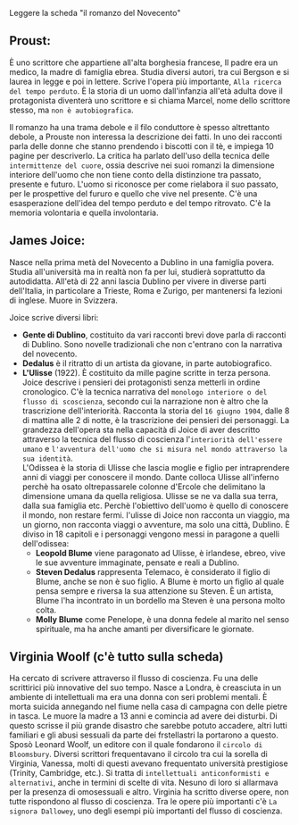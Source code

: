 <IndicePath/>
<script>
  import IndicePath from '$lib/IndicePath/index.svelte';
  </script>

Leggere la scheda "il romanzo del Novecento"

## Proust:
È uno scrittore che appartiene all'alta borghesia francese, Il padre era un medico, la madre di famiglia ebrea. Studia diversi autori, tra cui Bergson e si laurea in legge e poi in lettere. Scrive l'opera più importante, `Alla ricerca del tempo perduto`. È la storia di un uomo dall'infanzia all'età adulta dove il protagonista diventerà uno scrittore e si chiama Marcel, nome dello scrittore stesso, ma `non è autobiografica`. 


Il romanzo ha una trama debole e il filo conduttore è spesso altrettanto debole, a Prouste non interessa la descrizione dei fatti. In uno dei racconti parla delle donne che stanno prendendo i biscotti con il tè, e impiega 10 pagine per descriverlo. La critica ha parlato dell'uso della tecnica delle `intermittenze del cuore`, ossia descrive nei suoi romanzi la dimensione interiore dell'uomo che non tiene conto della distinzione tra passato, presente e futuro. L'uomo si riconosce per come rielabora il suo passato, per le prospettive del fururo e quello che vive nel presente. C'è una esasperazione dell'idea del tempo perduto e del tempo ritrovato. C'è la memoria volontaria e quella involontaria.  

 

## James Joice: 

Nasce nella prima metà del Novecento a Dublino in una famiglia povera. Studia all'università ma in realtà non fa per lui, studierà soprattutto da autodidatta. All'età di 22 anni lascia Dublino per vivere in diverse parti dell'Italia, in particolare a Trieste, Roma e Zurigo, per mantenersi fa lezioni di inglese. Muore in Svizzera. 

Joice scrive diversi libri:
- **Gente di Dublino**, costituito da vari racconti brevi dove parla di racconti di Dublino. Sono novelle tradizionali che non c'entrano con la narrativa del novecento.
- **Dedalus** è il ritratto di un artista da giovane, in parte autobiografico.
- **L'Ulisse** (1922). È costituito da mille pagine scritte in terza persona. Joice descrive i pensieri dei protagonisti senza metterli in ordine cronologico. C'è la tecnica narrativa del `monologo interiore o del flusso di scoscienza`, secondo cui la narrazione non è altro che la trascrizione dell'interiorità. Racconta la storia del `16 giugno 1904`, dalle 8 di mattina alle 2 di notte, è la trascrizione dei pensieri dei personaggi. La grandezza dell'opera sta nella capacità di Joice di aver descritto attraverso la tecnica del flusso di coscienza l'`interiorità dell'essere umano` e `l'avventura dell'uomo che si misura nel mondo attraverso la sua identità`.<br>
L'Odissea è la storia di Ulisse che lascia moglie e figlio per intraprendere anni di viaggi per conoscere il mondo. Dante colloca Ulisse all'inferno perchè ha osato oltrepassarele colonne d'Ercole che delimitano la dimensione umana da quella religiosa.  Ulisse se ne va dalla sua terra, dalla sua famiglia etc. Perchè l'obiettivo dell'uomo è quello di conoscere il mondo, non restare fermi. l'ulisse di Joice non racconta un viaggio, ma un giorno, non racconta viaggi o avventure, ma solo una città, Dublino. 
È diviso in 18 capitoli e i personaggi vengono messi in paragone a quelli dell'odissea:
  - **Leopold Blume** viene paragonato ad Ulisse, è irlandese, ebreo, vive le sue avventure immaginate, pensate e reali a Dublino. 
  - **Steven Dedalus** rappresenta Telemaco, è considerato il figlio di Blume, anche se non è suo figlio. A Blume è morto un figlio al quale pensa sempre e riversa la sua attenzione su Steven. È un artista, Blume l'ha incontrato in un bordello ma Steven è una persona molto colta. 
  - **Molly Blume** come Penelope, è una donna fedele al marito nel senso spirituale, ma ha anche amanti per diversificare le giornate. 

## Virginia Woolf (c'è tutto sulla scheda) 

Ha cercato di scrivere attraverso il flusso di coscienza. Fu una delle scrittirici più innovative del suo tempo. Nasce a Londra, è creasciuta in un ambiente di intellettuali ma era una donna con seri problemi mentali. È morta suicida annegando nel fiume nella casa di campagna con delle pietre in tasca. Le muore la madre a 13 anni e comincia ad avere dei disturbi. Di questo scrisse il più grande disastro che sarebbe potuto accadere, altri lutti familiari e gli abusi sessuali da parte dei frstellastri la portarono a questo. Sposò Leonard Woolf, un editore con il quale fondarono il `circolo di Bloomsbury`. Diversi scrittori frequentavano il circolo tra cui la sorella di Virginia, Vanessa, molti di questi avevano frequentato università prestigiose (Trinity, Cambridge, etc.). Si tratta di `intellettuali anticonformisti e alternativi`, anche in termini di scelte di vita. Nesuno di loro si allarmava per la presenza di omosessuali e altro. Virginia ha scritto diverse opere, non tutte rispondono al flusso di coscienza. Tra le opere più importanti c'è `La signora Dallowey`, uno degli esempi più importanti del flusso di coscienza.  

 

